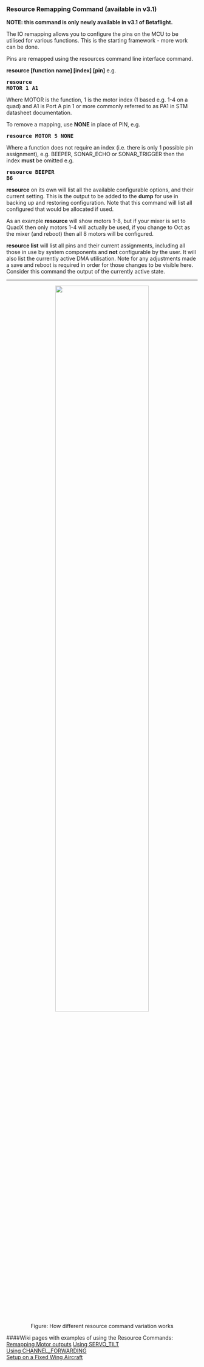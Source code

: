 <h3>Resource Remapping Command (available in v3.1)</h3>

<b>NOTE: this command is only newly available in v3.1 of Betaflight.</b>

The IO remapping allows you to configure the pins on the MCU to be utilised for various functions. This is the starting framework - more work can be done.

Pins are remapped using the resources command line interface command.

<b>resource [function name] [index] [pin]</b> e.g. <b><pre>resource MOTOR 1 A1</pre></b>

Where MOTOR is the function, 1 is the motor index (1 based e.g. 1-4 on a quad) and A1 is Port A pin 1 or more commonly referred to as PA1 in STM datasheet documentation. 

To remove a mapping, use <b>NONE</b> in place of PIN, e.g. 
<b><pre>resource MOTOR 5 NONE</pre></b>

Where a function does not require an index (i.e. there is only 1 possible pin assignment), e.g. BEEPER, SONAR_ECHO or SONAR_TRIGGER then the index <b>must</b> be omitted 
e.g. <b><pre>resource BEEPER B6</pre></b>

<b>resource</b> on its own will list all the available configurable options, and their current setting. This is the output to be added to the <b>dump</b> for use in backing up and restoring configuration. Note that this command will list all configured that would be allocated if used. 

As an example <b>resource</b> will show motors 1-8, but if your mixer is set to QuadX then only motors 1-4 will actually be used, if you change to Oct as the mixer (and reboot) then all 8 motors will be configured. 

<b>resource list</b> will list all pins and their current assignments, including all those in use by system components and <b>not</b> configurable by the user. It will also list the currently active DMA utilisation. Note for any adjustments made a save and reboot is required in order for those changes to be visible here. Consider this command the output of the currently active state.

<hr>
<center>
<img src="https://cloud.githubusercontent.com/assets/14850998/21921215/c5d3521c-d9a9-11e6-8ed8-c53afdbda50f.jpg" width="70%"><br>
Figure: How different resource command variation works
</center>  

####Wiki pages with examples of using the Resource Commands:   
[Remapping Motor outputs](https://github.com/betaflight/betaflight/wiki/Remapping-Motors-with-Resource-Command-(3.1))  
[Using SERVO_TILT](https://github.com/betaflight/betaflight/wiki/SERVO_TILT-for-3.1)   
[Using CHANNEL_FORWARDING](https://github.com/betaflight/betaflight/wiki/CHANNEL_FORWARDING-for-3.1)  
[Setup on a Fixed Wing Aircraft](https://github.com/betaflight/betaflight/wiki/Setup-for-a-Fixed-Wing-Aircraft)  